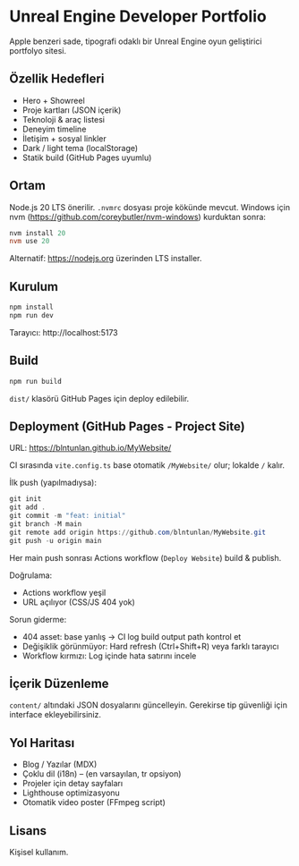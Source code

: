 # Unreal Engine Developer Portfolio

Apple benzeri sade, tipografi odaklı bir Unreal Engine oyun geliştirici portfolyo sitesi.

## Özellik Hedefleri
* Hero + Showreel
* Proje kartları (JSON içerik)
* Teknoloji & araç listesi
* Deneyim timeline
* İletişim + sosyal linkler
* Dark / light tema (localStorage)
* Statik build (GitHub Pages uyumlu)

## Ortam
Node.js 20 LTS önerilir. `.nvmrc` dosyası proje kökünde mevcut.
Windows için nvm (https://github.com/coreybutler/nvm-windows) kurduktan sonra:
```powershell
nvm install 20
nvm use 20
```
Alternatif: https://nodejs.org üzerinden LTS installer.

## Kurulum
```powershell
npm install
npm run dev
```

Tarayıcı: http://localhost:5173

## Build
```powershell
npm run build
```
`dist/` klasörü GitHub Pages için deploy edilebilir.

## Deployment (GitHub Pages - Project Site)
URL: https://blntunlan.github.io/MyWebsite/

CI sırasında `vite.config.ts` base otomatik `/MyWebsite/` olur; lokalde `/` kalır.

İlk push (yapılmadıysa):
```powershell
git init
git add .
git commit -m "feat: initial"
git branch -M main
git remote add origin https://github.com/blntunlan/MyWebsite.git
git push -u origin main
```
Her main push sonrası Actions workflow (`Deploy Website`) build & publish.

Doğrulama:
* Actions workflow yeşil
* URL açılıyor (CSS/JS 404 yok)

Sorun giderme:
* 404 asset: base yanlış -> CI log build output path kontrol et
* Değişiklik görünmüyor: Hard refresh (Ctrl+Shift+R) veya farklı tarayıcı
* Workflow kırmızı: Log içinde hata satırını incele

## İçerik Düzenleme
`content/` altındaki JSON dosyalarını güncelleyin. Gerekirse tip güvenliği için interface ekleyebilirsiniz.

## Yol Haritası
* Blog / Yazılar (MDX)
* Çoklu dil (i18n) – (en varsayılan, tr opsiyon)
* Projeler için detay sayfaları
* Lighthouse optimizasyonu
* Otomatik video poster (FFmpeg script)

## Lisans
Kişisel kullanım.
